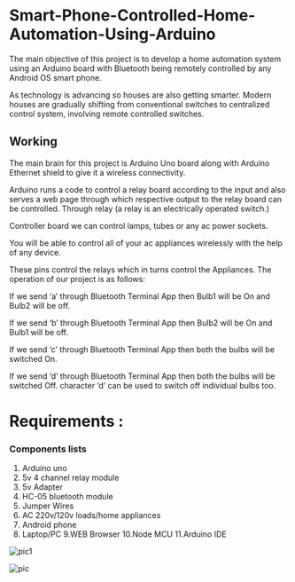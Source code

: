 # Smart-Phone-Controlled-Home-Automation-Using-Arduino

The main objective of this project is to develop a home automation system using an Arduino board with Bluetooth being remotely controlled by any Android OS smart phone.

As technology is advancing so houses are also getting smarter.
Modern houses are gradually shifting from conventional switches to centralized control system, involving remote controlled switches.

## Working

The main brain for this project is Arduino Uno board along with Arduino Ethernet shield to give it a wireless connectivity. 

Arduino runs a code to control a relay board according to the input and also serves a web page through which respective output to the relay board can be controlled. Through relay (a relay is an electrically operated switch.) 

Controller board we can control lamps, tubes or any ac power sockets.

You will be able to control all of your ac appliances wirelessly with the help of any device.

These pins control the relays which in turns control the Appliances. The operation of our project is as follows:

If we send ‘a’ through Bluetooth Terminal App then Bulb1 will be On and Bulb2 will be off.

If we send ‘b’ through Bluetooth Terminal App then Bulb2 will be On and Bulb1 will be off.

If we send ‘c’ through Bluetooth Terminal App then both the bulbs will be switched On.

If we send ‘d’ through Bluetooth Terminal App then both the bulbs will be switched Off. character ‘d’ can be used to switch off individual bulbs too.

# Requirements :
### Components lists

1. Arduino uno
2. 5v 4 channel relay module
3. 5v Adapter
4. HC-05 bluetooth module
5. Jumper Wires 
6. AC 220v/120v loads/home appliances
7. Android phone
8. Laptop/PC
9.WEB Browser 
10.Node MCU 
11.Arduino IDE

![pic1](https://user-images.githubusercontent.com/89247662/179388265-533f10f5-4e17-4735-a98a-1ab14afb7290.png)

![pic](https://user-images.githubusercontent.com/89247662/179388272-a88bb78e-6438-446b-b1d9-486b3bec1a33.jpeg)

